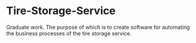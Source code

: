 # Tire-Storage-Service
Graduate work. The purpose of which is to create software for automating the business processes of the tire storage service.
